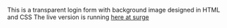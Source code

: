 This is a transparent login form with background image designed in HTML and CSS
The live version is running [here at surge](https://paul-login-form.surge.sh/)